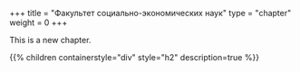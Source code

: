 +++
title = "Факультет социально-экономических наук"
type = "chapter"
weight = 0
+++

This is a new chapter.

{{% children containerstyle="div" style="h2" description=true %}}